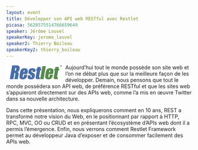 ```yaml
---
layout: event
title: Développer son API web RESTful avec Restlet
picasa: 5628575514766659649
speaker: Jérôme Louvel
speakerKey: jerome_louvel
speaker2: Thierry Boileau
speakerKey2: thierry_boileau
---
```

<img align="left" class="margin-logo" src="/images/events/restlet-logo.png" alt="Logo Restlet">

Aujourd’hui tout le monde possède son site web et l’on ne débat plus que sur la meilleure façon de les développer. Demain, nous pensons que tout le monde possédera son API web, de préférence RESTful et que les sites web s’appuieront directement sur des APIs web, comme l’a mis en œuvre Twitter dans sa nouvelle architecture.

Dans cette présentation, nous expliquerons comment en 10 ans, REST a transformé notre vision du Web, en le positionnant par rapport à HTTP, RPC, MVC, OO ou CRUD et en présentant l’écosystème d’APIs web dont il a permis l’émergence. Enfin, nous verrons comment Restlet Framework permet au développeur Java d’exposer et de consommer facilement des APIs web.
